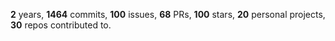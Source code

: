 **2** years, **1464** commits, **100** issues, **68** PRs, **100** stars, **20** personal projects, **30** repos contributed to.
